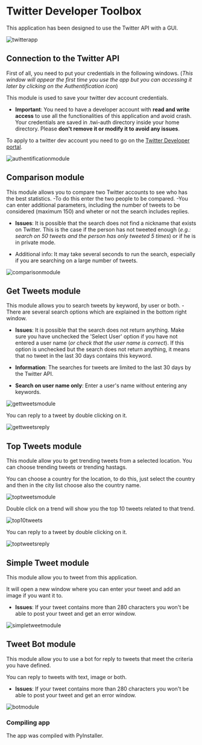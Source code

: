 # Twitter Developer Toolbox

This application has been designed to use the Twitter API with a GUI.

![twitterapp](/readme_img/Twitter_App.png)

## Connection to the Twitter API

First of all, you need to put your credentials in the following windows. (*This window will appear the first time you use the app but you can accessing it later by clicking on the Authentification icon*) 

This module is used to save your twitter dev account credentials.

- **Important**: You need to have a developer account with **read and write access** to use all the functionalities of this application and avoid crash.
Your credentials are saved in .twi-auth directory inside your home directory. Please **don't remove it or modify it to avoid any issues**.

To apply to a twitter dev account you need to go on the [Twitter Developer portal](https://developer.twitter.com/en).

![authentificationmodule](/readme_img/Authentification_Module.png)

## Comparison module

This module allows you to compare two Twitter accounts to see who has the best statistics.
-To do this enter the two people to be compared.
-You can enter additional parameters, including the number of tweets to be considered (maximum 150) and wheter or not the search includes replies.

- **Issues**: It is possible that the search does not find a nickname that exists on Twitter. This is the case if the person has not tweeted enough (*e.g.: search on 50 tweets and the person has only tweeted 5 times*) or if he is in private mode.

- Additional info: It may take several seconds to run the search, especially if you are searching on a large number of tweets.

![comparisonmodule](/readme_img/Comparison_Module.png)

## Get Tweets module

This module allows you to search tweets by keyword, by user or both.
-There are several search options which are explained in the bottom right window.

- **Issues**: It is possible that the search does not return anything. Make sure you have unchecked the 'Select User' option if you have not entered a user name (*or check that the user name is correct*). If this option is unchecked but the search does not return anything, it means that no tweet in the last 30 days contains this keyword.

- **Information**: The searches for tweets are limited to the last 30 days by the Twitter API.

- **Search on user name only**: Enter a user's name without entering any keywords.

![gettweetsmodule](/readme_img/GetTweets_Module.png)

You can reply to a tweet by double clicking on it.

![gettweetsreply](/readme_img/GetTweets_Reply.png)

## Top Tweets module

This module allow you to get trending tweets from a selected location. You can choose trending tweets or trending hastags.

You can choose a country for the location, to do this, just select the country and then in the city list choose also the country name.

![toptweetsmodule](/readme_img/TopTweets_Module.png)

Double click on a trend will show you the top 10 tweets related to that trend. 

![top10tweets](/readme_img/Top10Tweets.png)

You can reply to a tweet by double clicking on it.

![toptweetsreply](/readme_img/TopTweets_Reply.png)

## Simple Tweet module

This module allow you to tweet from this application.

It will open a new window where you can enter your tweet and add an image if you want it to.

- **Issues**: If your tweet contains more than 280 characters you won't be able to post your tweet and get an error window.

![simpletweetmodule](/readme_img/SimpleTweetModule.png)

## Tweet Bot module

This module allow you to use a bot for reply to tweets that meet the criteria you have defined.

You can reply to tweets with text, image or both.

- **Issues**: If your tweet contains more than 280 characters you won't be able to post your tweet and get an error window.

![botmodule](/readme_img/Bot_Module.png)

### Compiling app

The app was compiled with PyInstaller.
